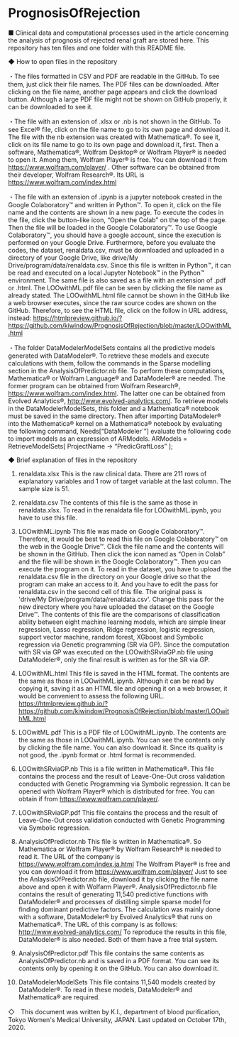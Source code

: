 # PrognosisOfRejection

■	Clinical data and computational processes used in the article concerning the analysis of prognosis of rejected renal graft are stored here.
This repository has ten files and one folder with this README file.


◆ How to open files in the repository

・The files formatted in CSV and PDF are readable in the GitHub. 
To see them, just click their file names. 
  The PDF files can be downloaded. After clicking on the file name, another page appears and click the download button. Although a large PDF file might not be shown on GitHub properly, it can be downloaded to see it.
  
・The file with an extension of .xlsx or .nb is not shown in the GitHub. 
To see Excel® file, click on the file name to go to its own page and download it. 
  The file with the nb extension was created with Mathematica®. To see it, click on its file name to go to its own page and download it, first. Then a software, Mathematica®, Wolfram Desktop® or Wolfram Player® is needed to open it. Among them, Wolfram Player® is free. You can download it from  https://www.wolfram.com/player/ . Other software can be obtained from their developer, Wolfram Research®. Its URL is https://www.wolfram.com/index.html

・The file with an extension of .ipynb is a jupyter notebook created in the Google Colaboratory™ and written in Python™. 
  To open it, click on the file name and the contents are shown in a new page.
  To execute the codes in the file, click the button-like icon, “Open the Colab” on the top of the page. Then the file will be loaded in the Google Colaboratory™. To use Google Colaboratory™, you should have a google account, since the execution is performed on your Google Drive. Furthermore, before you evaluate the codes, the dataset, renaldata.csv, must be downloaded and uploaded in a directory of your Google Drive, like drive/My Drive/program/data/renaldata.csv. Since this file is written in Python™, it can be read and executed on a local Jupyter Notebook™ in the Python™ environment. 
  The same file is also saved as a file with an extension of .pdf or .html. The LOOwithML.pdf file can be seen by clicking the file name as already stated. The LOOwithML.html file cannot be shown in the GitHub like a web browser executes, since the raw source codes are shown on the GitHub. Therefore, to see the HTML file, click on the follow in URL address, instead: 
https://htmlpreview.github.io/?https://github.com/kiwindow/PrognosisOfRejection/blob/master/LOOwithML.html

・The folder DataModelerModelSets contains all the predictive models generated with DataModeler®. To retrieve these models and execute calculations with them, follow the commands in the Sparse modelling section in the AnalysisOfPredictor.nb file. To perform these computations, Mathematica® or Wolfram Language® and DataModeler® are needed. The former program can be obtained from Wolfram Research®, https://www.wolfram.com/index.html. The latter one can be obtained from Evolved Analytics®, http://www.evolved-analytics.com/. 
  To retrieve models in the DataModelerModelSets, this folder and a Mathematica® notebook must be saved in the same directory. Then after importing DataModeler® into the Mathematica® kernel on a Mathematica® notebook by evaluating the following command,
		Needs[“DataModeler`”]
evaluate the following code to import models as an expression of ARModels.
      ARModels = RetrieveModelSets[ ProjectName -> “PredicGraftLoss” ];


◆	Brief explanation of files in the repository

1.	renaldata.xlsx 
This is the raw clinical data. There are 211 rows of explanatory variables and 1 row of target variable at the last column. The sample size is 51.

2.	renaldata.csv 
The contents of this file is the same as those in renaldata.xlsx. To read in the renaldata file for LOOwithML.ipynb, you have to use this file.

3.	LOOwithML.ipynb 
This file was made on Google Colaboratory™. Therefore, it would be best to read this file on Google Colaboratory™ on the web in the Google Drive™. Click the file name and the contents will be shown in the GitHub. Then click the icon named as “Open in Colab” and the file will be shown in the Google Colaboratory™. Then you can execute the program on it. To read in the dataset, you have to upload the renaldata.csv file in the directory on your Google drive so that the program can make an access to it. And you have to edit the pass for renaldata.csv in the second cell of this file. The original pass is 'drive/My Drive/program/data/renaldata.csv'. Change this pass for the new directory where you have uploaded the dataset on the Google Drive™.
The contents of this file are the comparisons of classification ability between eight machine learning models, which are simple linear regression, Lasso regression, Ridge regression, logistic regression, support vector machine, random forest, XGboost and Symbolic regression via Genetic programming (SR via GP). Since the computation with SR via GP was executed on the LOOwithSRviaGP.nb file using DataModeler®, only the final result is written as for the SR via GP.

4.	LOOwithML.html 
This file is saved in the HTML format. The contents are the same as those in LOOwithML.ipynb. Although it can be read by copying it, saving it as an HTML file and opening it on a web browser, it would be convenient to assess the following URL.
https://htmlpreview.github.io/?https://github.com/kiwindow/PrognosisOfRejection/blob/master/LOOwithML.html

5.	LOOwitML.pdf 
This is a PDF file of LOOwithML.ipynb. The contents are the same as those in LOOwithML.ipynb. You can see the contents only by clicking the file name. You can also download it. Since its quality is not good, the .ipynb format or .html format is recommended.

6.	LOOwithSRviaGP.nb
This is a file written in Mathematica®. This file contains the process and the result of Leave-One-Out cross validation conducted with Genetic Programming via Symbolic regression. It can be opened with Wolfram Player® which is distributed for free. You can obtain if from https://www.wolfram.com/player/.

7.	LOOwithSRviaGP.pdf 
This file contains the process and the result of Leave-One-Out cross validation conducted with Genetic Programming via Symbolic regression.

8.	AnalysisOfPredictor.nb 
This file is written in Mathematica®. So Mathematica or Wolfram Player® by Wolfram Research® is needed to read it. The URL of the company is https://www.wolfram.com/index.ja.html The Wolfram Player® is free and you can download it from https://www.wolfram.com/player/ Just to see the AnlaysisOfPredictor.nb file, download it by clicking the file name above and open it with Wolfarm Player®. AnalysisOfPredictor.nb file contains the result of generating 11,540 predictive functions with DataModeler® and processes of distilling simple sparse model for finding dominant predictive factors. The calculation was mainly done with a software, DataModeler® by Evolved Analytics® that runs on Mathematica®. The URL of this company is as follows: http://www.evolved-analytics.com/ To reproduce the results in this file, DataModeler® is also needed. Both of them have a free trial system.

9.	AnalysisOfPredictor.pdf 
This file contains the same contents as AnalysisOfPredictor.nb and is saved in a PDF format. You can see its contents only by opening it on the GitHub. You can also download it.

10. DataModelerModelSets 
This file contains 11,540 models created by DataModeler®. To read in these models, DataModeler® and Mathematica® are required.


◇　This document was written by K.I., department of blood purification, Tokyo Women's Medical University, JAPAN. Last updated on October 17th, 2020.



